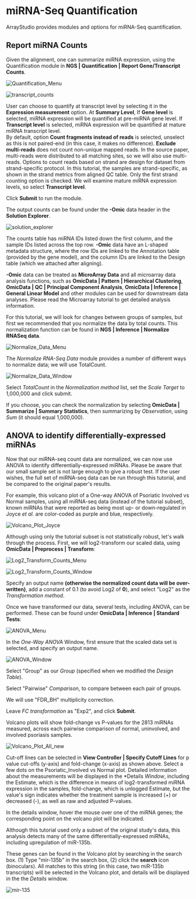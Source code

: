 # miRNA-Seq Quantification

ArrayStudio provides modules and options for miRNA-Seq quantification.

## Report miRNA Counts

Given the alignment, one can summarize miRNA expression, using the Quantification module in **NGS | Quantification | Report Gene/Transcript Counts**.

![Quantification_Menu](images/Quantification_Menu_updated.png)

![transcript_counts](images/transcript_counts.png)

User can choose to quantify at transcript level by selecting it in the **Expression measurement** option. At **Summary Level**, If **Gene level** is selected,
miRNA expression will be quantified at pre-miRNA gene level.  If **Transcript level** is selected, miRNA expression will be quantified at mature miRNA transcript level.  
By default, option **Count fragments instead of reads** is selected, unselect as this is not paired-end (in this case, it makes no difference).
**Exclude multi-reads** does not count non-unique mapped reads.
In the source paper, multi-reads were distributed to all matching sites, so we will also use multi-reads.
Options to count reads based on strand are design for dataset from strand-specific protocol.
In this tutorial, the  samples are strand-specific, as shown in the strand metrics from aligned QC table. Only the first strand counting option is checked. We will examine mature miRNA expression levels, so select **Transcript level**.

Click **Submit** to run the module.

The output counts can be found under the **-Omic** data header in the **Solution Explorer**.

![solution_explorer](images/solution_explorer.png)

The counts table has miRNA IDs listed down the first column, and the sample IDs listed across the top row.
**-Omic** data have an L-shaped metadata structure, where the row IDs are linked to the Annotation table (provided by the gene model),
and the column IDs are linked to the Design table (which we attached after aligning).

**-Omic** data can be treated as **MicroArray Data** and all microarray data analysis functions, such as **OmicData | Pattern | Hierarchical Clustering**,
**OmicData | QC | Principal Component Analysis**, **OmicData | Inference | General Linear Model** and other modules can be used for downstream data analyses.
Please read the Microarray tutorial to get detailed analysis information.

For this tutorial, we will look for changes between groups of samples, but first
we recommended that you normalize the data by total counts.
This normalization function can be found in **NGS | Inference | Normalize RNASeq data**.

![Normalize_Data_Menu](images/Normalize_Data_Menu_updated.png)

The *Normalize RNA-Seq Data* module provides a number of different ways to normalize data; we will use TotalCount.

![Normalize_Data_Window](images/Normalize_Data_Window.png)

Select *TotalCount* in the *Normalization method* list, set the *Scale Target* to 1,000,000 and click submit.

If you choose, you can check the normalization by selecting **OmicData | Summarize | Summary Statistics**,
then summarizing by *Observation*, using *Sum* (it should equal 1,000,000).

## ANOVA to identify differentially-expressed miRNAs

Now that our miRNA-seq count data are normalized, we can now use ANOVA to identify differentially-expressed miRNAs.
Please be aware that our small sample set is not large enough to give a robust test.
If the user wishes, the full set of miRNA-seq data can be run through this tutorial, and be compared to the original paper's results.

For example, this volcano plot of a One-way ANOVA of Psoriatic Involved vs Normal samples, using all miRNA-seq data (instead of the tutorial subset),
known miRNAs that were reported as being most up- or down-regulated in Joyce *et al.* are color-coded as purple and blue, respectively.

![Volcano_Plot_Joyce](images/Volcano_Plot_Joyce.png)

Although using only the tutorial subset is not statistically robust, let's walk through the process.
First, we will log2-transform our scaled data, using **OmicData | Preprocess | Transform**:

![Log2_Transform_Counts_Menu](images/Log2_Transform_Counts_Menu_updated.png)

![Log2_Transform_Counts_Window](images/Log2_Transform_Counts_Window.png)

Specify an output name **(otherwise the normalized count data will be over-written)**,
add a constant of 0.1 (to avoid Log2 of **0**),
and select "Log2" as the *Transformation method*.

Once we have transformed our data, several tests, including ANOVA, can be performed.
These can be found under **OmicData | Inference | Standard Tests**:

![ANOVA_Menu](images/ANOVA_Menu_updated.png)

In the *One-Way ANOVA* Window, first ensure that the scaled data set is selected, and specify an output name.

![ANOVA_Window](images/ANOVA_Window.png)

Select "Group" as our *Group* (specified when we modified the *Design Table*).

Select "Pairwise" *Comparison*, to compare between each pair of groups.

We will use "FDR_BH" multiplicity correction.

Leave *FC transformation* as "Exp2", and click **Submit**.

Volcano plots will show fold-change vs P-values for the 2813 miRNAs measured, across each pairwise comparison of normal, uninvolved, and involved psoriasis samples.

![Volcano_Plot_All_new](images/Volcano_Plot_All_new.png)

Cut-off lines can be selected in **View Controller | Specify Cutoff Lines** for p value cut-offs (y-axis) and fold-change (x-axis) as shown above. Select a few dots on the Psoriatic_Involved vs Normal plot. Detailed information about the measurements will be displayed in the *Details *Window*,
including the Estimate, which is the difference in means of log2-transformed miRNA expression in the samples,
fold-change, which is unlogged Estimate, but the value's sign indicates whether the treatment sample is increased (+) or decreased (-),
as well as raw and adjusted P-values.

In the details window, hover the mouse over one of the miRNA genes; the corresponding point on the volcano plot will be indicated.

Although this tutorial used only a subset of the original study's data, this analysis detects many of the same differentially-expressed miRNAs,
including upregulation of miR-135b.

These genes can be found in the Volcano plot by searching in the search box.
(1) Type "mir-135b" in the search box, (2) click the **search** icon (binoculars).
All matches to this string (in this case, two miR-135b transcripts) will be selected in the Volcano plot,
and details will be displayed in the the *Details* window.

![mir-135](images/mir-135.png)
